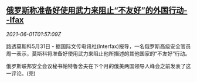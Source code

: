 <!--1622512863000-->
[俄罗斯称准备好使用武力来阻止“不友好”的外国行动--Ifax](https://cn.reuters.com/article/russia-ifax-us-summit-0601-idCNKCS2DD23Y)
------

<div><i>2021-06-01T01:57:09Z</i></div><p>路透莫斯科5月31日 - 据国际文传电讯社(Interfax)报导，一名俄罗斯高级安全官员周一表示，莫斯科将准备好使用武力来阻止他所描述的其他国家的“不友好”行动。</p><p>俄罗斯联邦安全会议秘书帕特鲁舍夫在下个月的俄美两国领导人峰会之前发表了这一评论。(完)</p>
